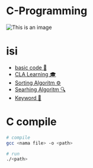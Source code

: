 # C-Programming

![This is an image](https://upload.wikimedia.org/wikipedia/commons/thumb/3/35/The_C_Programming_Language_logo.svg/564px-The_C_Programming_Language_logo.svg.png)

# isi

- [basic code 🔧](./basic)
- [CLA Learning 🎓](./cla)
- [Sorting Algoritm ⚙️](./sorting)
- [Searhing Algoritm 🔍](./searching)
- [Keyword 📖](/keyword/README.md)

# C compile

```bash
# compile
gcc <nama file> -o <path>

# run
./<path>

```
